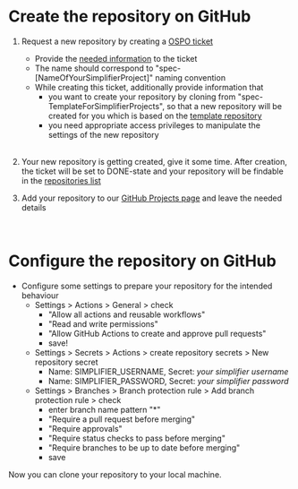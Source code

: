 # Create the repository on GitHub
1. Request a new repository by creating a [OSPO ticket](https://service.gematik.de/secure/CreateIssue!default.jspa)
    * Provide the [needed information](https://wiki.gematik.de/display/OSPO/GitHub+Berechtigungen#GitHubBerechtigungen-Anfordern) to the ticket
    * The name should correspond to "spec-[NameOfYourSimplifierProject]" naming convention
    * While creating this ticket, additionally provide information that
        * you want to create your repository by cloning from "spec-TemplateForSimplifierProjects", so that a new repository will be created for you which is based on the [template repository](https://github.com/gematik/spec-TemplateForSimplifierProjects)
        * you need appropriate access privileges to manipulate the settings of the new repository

    <br/>

2. Your new repository is getting created, give it some time. After creation, the ticket will be set to DONE-state and your repository will be findable in the [repositories list](https://github.com/orgs/gematik/repositories)
3. Add your repository to our [GitHub Projects page](https://wiki.gematik.de/display/QM/GitHub+Projects) and leave the needed details

    <br/>

# Configure the repository on GitHub
* Configure some settings to prepare your repository for the intended behaviour
    * Settings > Actions > General > check
        * "Allow all actions and reusable workflows"
        * "Read and write permissions"
        * "Allow GitHub Actions to create and approve pull requests"
        * save!
    * Settings > Secrets > Actions > create repository secrets > New repository secret
        * Name: SIMPLIFIER_USERNAME, Secret: *your simplifier username*
        * Name: SIMPLIFIER_PASSWORD, Secret: *your simplifier password*
    * Settings > Branches > Branch protection rule > Add branch protection rule > check
        * enter branch name pattern "*"
        * "Require a pull request before merging"
        * "Require approvals"
        * "Require status checks to pass before merging"
        * "Require branches to be up to date before merging"
        * save

Now you can clone your repository to your local machine.

<br/>
